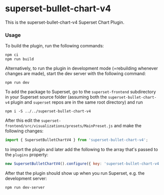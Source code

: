 # superset-bullet-chart-v4

This is the superset-bullet-chart-v4 Superset Chart Plugin.

### Usage

To build the plugin, run the following commands:

```
npm ci
npm run build
```

Alternatively, to run the plugin in development mode (=rebuilding whenever changes are made), start the dev server with the following command:

```
npm run dev
```

To add the package to Superset, go to the `superset-frontend` subdirectory in your Superset source folder (assuming both the `superset-bullet-chart-v4` plugin and `superset` repos are in the same root directory) and run
```
npm i -S ../../superset-bullet-chart-v4
```

After this edit the `superset-frontend/src/visualizations/presets/MainPreset.js` and make the following changes:

```js
import { SupersetBulletChartV4 } from 'superset-bullet-chart-v4';
```

to import the plugin and later add the following to the array that's passed to the `plugins` property:
```js
new SupersetBulletChartV4().configure({ key: 'superset-bullet-chart-v4' }),
```

After that the plugin should show up when you run Superset, e.g. the development server:

```
npm run dev-server
```
